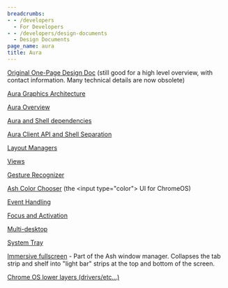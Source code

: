 ```yaml
---
breadcrumbs:
- - /developers
  - For Developers
- - /developers/design-documents
  - Design Documents
page_name: aura
title: Aura
---
```


[Original One-Page Design
Doc](/developers/design-documents/aura-desktop-window-manager) (still good for a
high level overview, with contact information. Many technical details are now
obsolete)

[Aura Graphics
Architecture](/developers/design-documents/aura/graphics-architecture)

[Aura Overview](/developers/design-documents/aura/aura-overview)

[Aura and Shell
dependencies](/developers/design-documents/aura/aura-and-shell-dependencies)

[Aura Client API and Shell
Separation](/developers/design-documents/aura/client-api)

[Layout Managers](/developers/design-documents/aura/layout-managers)

[Views](/developers/design-documents/aura/views)

[Gesture Recognizer](/developers/design-documents/aura/gesture-recognizer)

[Ash Color Chooser](/developers/design-documents/aura/ash-color-chooser) (the
&lt;input type="color"&gt; UI for ChromeOS)

[Event Handling](/developers/design-documents/aura/event-handling)

[Focus and Activation](/developers/design-documents/aura/focus-and-activation)

[Multi-desktop](/developers/design-documents/aura/multi-desktop)

[System Tray](/developers/design-documents/aura/system-tray)

[Immersive fullscreen](/developers/design-documents/immersive-fullscreen) - Part
of the Ash window manager. Collapses the tab strip and shelf into "light bar"
strips at the top and bottom of the screen.

[Chrome OS lower layers
(drivers/etc...)](/chromium-os/chromeos-graphics-reading-list)
